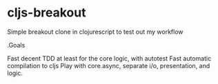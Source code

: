 cljs-breakout
=============

Simple breakout clone in clojurescript to test out my workflow

.Goals

Fast decent TDD at least for the core logic, with autotest
Fast automatic compilation to cljs
Play with core.async, separate i/o, presentation, and logic.
